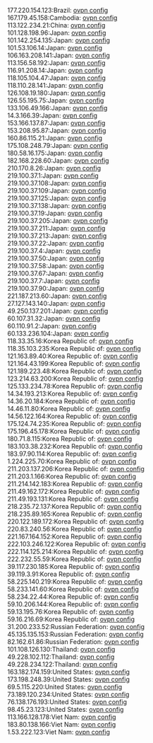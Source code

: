 177.220.154.123:Brazil: [ovpn config](vpn/177_220_154_123.ovpn)  
167.179.45.158:Cambodia: [ovpn config](vpn/167_179_45_158.ovpn)  
113.122.234.21:China: [ovpn config](vpn/113_122_234_21.ovpn)  
101.128.198.96:Japan: [ovpn config](vpn/101_128_198_96.ovpn)  
101.142.254.135:Japan: [ovpn config](vpn/101_142_254_135.ovpn)  
101.53.106.14:Japan: [ovpn config](vpn/101_53_106_14.ovpn)  
106.163.208.141:Japan: [ovpn config](vpn/106_163_208_141.ovpn)  
113.156.58.192:Japan: [ovpn config](vpn/113_156_58_192.ovpn)  
116.91.208.14:Japan: [ovpn config](vpn/116_91_208_14.ovpn)  
118.105.104.47:Japan: [ovpn config](vpn/118_105_104_47.ovpn)  
118.110.28.141:Japan: [ovpn config](vpn/118_110_28_141.ovpn)  
126.108.19.180:Japan: [ovpn config](vpn/126_108_19_180.ovpn)  
126.55.195.75:Japan: [ovpn config](vpn/126_55_195_75.ovpn)  
133.106.49.166:Japan: [ovpn config](vpn/133_106_49_166.ovpn)  
14.3.166.39:Japan: [ovpn config](vpn/14_3_166_39.ovpn)  
153.166.137.87:Japan: [ovpn config](vpn/153_166_137_87.ovpn)  
153.208.95.87:Japan: [ovpn config](vpn/153_208_95_87.ovpn)  
160.86.115.21:Japan: [ovpn config](vpn/160_86_115_21.ovpn)  
175.108.248.79:Japan: [ovpn config](vpn/175_108_248_79.ovpn)  
180.58.16.175:Japan: [ovpn config](vpn/180_58_16_175.ovpn)  
182.168.228.60:Japan: [ovpn config](vpn/182_168_228_60.ovpn)  
210.170.8.26:Japan: [ovpn config](vpn/210_170_8_26.ovpn)  
219.100.37.1:Japan: [ovpn config](vpn/219_100_37_1.ovpn)  
219.100.37.108:Japan: [ovpn config](vpn/219_100_37_108.ovpn)  
219.100.37.109:Japan: [ovpn config](vpn/219_100_37_109.ovpn)  
219.100.37.125:Japan: [ovpn config](vpn/219_100_37_125.ovpn)  
219.100.37.138:Japan: [ovpn config](vpn/219_100_37_138.ovpn)  
219.100.37.19:Japan: [ovpn config](vpn/219_100_37_19.ovpn)  
219.100.37.205:Japan: [ovpn config](vpn/219_100_37_205.ovpn)  
219.100.37.211:Japan: [ovpn config](vpn/219_100_37_211.ovpn)  
219.100.37.213:Japan: [ovpn config](vpn/219_100_37_213.ovpn)  
219.100.37.22:Japan: [ovpn config](vpn/219_100_37_22.ovpn)  
219.100.37.4:Japan: [ovpn config](vpn/219_100_37_4.ovpn)  
219.100.37.50:Japan: [ovpn config](vpn/219_100_37_50.ovpn)  
219.100.37.58:Japan: [ovpn config](vpn/219_100_37_58.ovpn)  
219.100.37.67:Japan: [ovpn config](vpn/219_100_37_67.ovpn)  
219.100.37.7:Japan: [ovpn config](vpn/219_100_37_7.ovpn)  
219.100.37.90:Japan: [ovpn config](vpn/219_100_37_90.ovpn)  
221.187.213.60:Japan: [ovpn config](vpn/221_187_213_60.ovpn)  
27.127.143.140:Japan: [ovpn config](vpn/27_127_143_140.ovpn)  
49.250.137.201:Japan: [ovpn config](vpn/49_250_137_201.ovpn)  
60.107.31.32:Japan: [ovpn config](vpn/60_107_31_32.ovpn)  
60.110.91.2:Japan: [ovpn config](vpn/60_110_91_2.ovpn)  
60.133.236.104:Japan: [ovpn config](vpn/60_133_236_104.ovpn)  
118.33.35.16:Korea Republic of: [ovpn config](vpn/118_33_35_16.ovpn)  
118.35.103.235:Korea Republic of: [ovpn config](vpn/118_35_103_235.ovpn)  
121.163.89.40:Korea Republic of: [ovpn config](vpn/121_163_89_40.ovpn)  
121.164.43.199:Korea Republic of: [ovpn config](vpn/121_164_43_199.ovpn)  
121.189.223.48:Korea Republic of: [ovpn config](vpn/121_189_223_48.ovpn)  
123.214.63.200:Korea Republic of: [ovpn config](vpn/123_214_63_200.ovpn)  
125.133.234.78:Korea Republic of: [ovpn config](vpn/125_133_234_78.ovpn)  
14.34.193.213:Korea Republic of: [ovpn config](vpn/14_34_193_213.ovpn)  
14.36.20.184:Korea Republic of: [ovpn config](vpn/14_36_20_184.ovpn)  
14.46.11.80:Korea Republic of: [ovpn config](vpn/14_46_11_80.ovpn)  
14.56.122.164:Korea Republic of: [ovpn config](vpn/14_56_122_164.ovpn)  
175.124.74.235:Korea Republic of: [ovpn config](vpn/175_124_74_235.ovpn)  
175.196.45.178:Korea Republic of: [ovpn config](vpn/175_196_45_178.ovpn)  
180.71.8.115:Korea Republic of: [ovpn config](vpn/180_71_8_115.ovpn)  
183.103.38.232:Korea Republic of: [ovpn config](vpn/183_103_38_232.ovpn)  
183.97.90.114:Korea Republic of: [ovpn config](vpn/183_97_90_114.ovpn)  
1.224.225.70:Korea Republic of: [ovpn config](vpn/1_224_225_70.ovpn)  
211.203.137.206:Korea Republic of: [ovpn config](vpn/211_203_137_206.ovpn)  
211.203.1.166:Korea Republic of: [ovpn config](vpn/211_203_1_166.ovpn)  
211.214.142.183:Korea Republic of: [ovpn config](vpn/211_214_142_183.ovpn)  
211.49.162.172:Korea Republic of: [ovpn config](vpn/211_49_162_172.ovpn)  
211.49.193.131:Korea Republic of: [ovpn config](vpn/211_49_193_131.ovpn)  
218.235.72.137:Korea Republic of: [ovpn config](vpn/218_235_72_137.ovpn)  
218.235.89.165:Korea Republic of: [ovpn config](vpn/218_235_89_165.ovpn)  
220.122.189.172:Korea Republic of: [ovpn config](vpn/220_122_189_172.ovpn)  
220.83.240.56:Korea Republic of: [ovpn config](vpn/220_83_240_56.ovpn)  
221.167.164.152:Korea Republic of: [ovpn config](vpn/221_167_164_152.ovpn)  
222.103.246.122:Korea Republic of: [ovpn config](vpn/222_103_246_122.ovpn)  
222.114.125.214:Korea Republic of: [ovpn config](vpn/222_114_125_214.ovpn)  
222.232.55.59:Korea Republic of: [ovpn config](vpn/222_232_55_59.ovpn)  
39.117.230.185:Korea Republic of: [ovpn config](vpn/39_117_230_185.ovpn)  
39.119.3.91:Korea Republic of: [ovpn config](vpn/39_119_3_91.ovpn)  
58.225.140.219:Korea Republic of: [ovpn config](vpn/58_225_140_219.ovpn)  
58.233.141.60:Korea Republic of: [ovpn config](vpn/58_233_141_60.ovpn)  
58.234.22.44:Korea Republic of: [ovpn config](vpn/58_234_22_44.ovpn)  
59.10.206.144:Korea Republic of: [ovpn config](vpn/59_10_206_144.ovpn)  
59.13.195.76:Korea Republic of: [ovpn config](vpn/59_13_195_76.ovpn)  
59.16.216.69:Korea Republic of: [ovpn config](vpn/59_16_216_69.ovpn)  
31.200.233.52:Russian Federation: [ovpn config](vpn/31_200_233_52.ovpn)  
45.135.135.153:Russian Federation: [ovpn config](vpn/45_135_135_153.ovpn)  
82.162.61.86:Russian Federation: [ovpn config](vpn/82_162_61_86.ovpn)  
101.108.126.130:Thailand: [ovpn config](vpn/101_108_126_130.ovpn)  
49.228.102.112:Thailand: [ovpn config](vpn/49_228_102_112.ovpn)  
49.228.234.122:Thailand: [ovpn config](vpn/49_228_234_122.ovpn)  
163.182.174.159:United States: [ovpn config](vpn/163_182_174_159.ovpn)  
173.198.248.39:United States: [ovpn config](vpn/173_198_248_39.ovpn)  
69.5.115.220:United States: [ovpn config](vpn/69_5_115_220.ovpn)  
73.189.120.234:United States: [ovpn config](vpn/73_189_120_234.ovpn)  
76.138.176.193:United States: [ovpn config](vpn/76_138_176_193.ovpn)  
98.45.23.123:United States: [ovpn config](vpn/98_45_23_123.ovpn)  
113.166.128.178:Viet Nam: [ovpn config](vpn/113_166_128_178.ovpn)  
183.80.138.166:Viet Nam: [ovpn config](vpn/183_80_138_166.ovpn)  
1.53.222.123:Viet Nam: [ovpn config](vpn/1_53_222_123.ovpn)  
